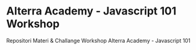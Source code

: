 # Alterra Academy - Javascript 101 Workshop
Repositori Materi & Challange Workshop Alterra Academy - Javascript 101
